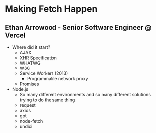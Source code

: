 # Making Fetch Happen
## Ethan Arrowood - Senior Software Engineer @ Vercel

- Where did it start?
  - AJAX
  - XHR Specification
  - WHATWG
  - W3C
  - Service Workers (2013)
    - Programmable network proxy
  - Promises
- Node.js
  - So many different environments and so many different solutions trying to do the same thing
  - request
  - axios
  - got
  - node-fetch
  - undici
